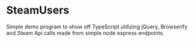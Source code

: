 # SteamUsers

Simple demo program to show off TypeScript utilizing jQuery, Browserify and Steam Api calls made from simple node express endpoints.
